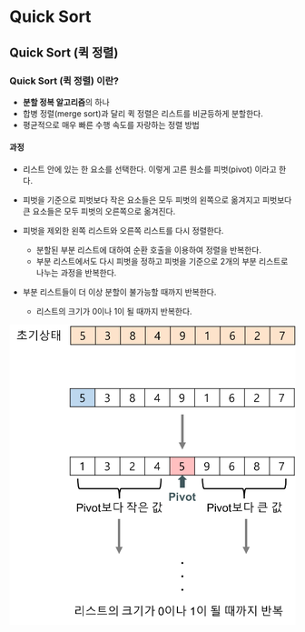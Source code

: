 # Quick Sort

## Quick Sort (퀵 정렬)

### Quick Sort (퀵 정렬) 이란?

- **분할 정복 알고리즘**의 하나
- 합병 정렬(merge sort)과 달리 퀵 정렬은 리스트를 비균등하게 분할한다.
- 평균적으로 매우 빠른 수행 속도를 자랑하는 정렬 방법

#### 과정

- 리스트 안에 있는 한 요소를 선택한다. 이렇게 고른 원소를 피벗(pivot) 이라고 한다.
- 피벗을 기준으로 피벗보다 작은 요소들은 모두 피벗의 왼쪽으로 옮겨지고 피벗보다 큰 요소들은 모두 피벗의 오른쪽으로 옮겨진다.
- 피벗을 제외한 왼쪽 리스트와 오른쪽 리스트를 다시 정렬한다.

  - 분할된 부분 리스트에 대하여 순환 호출을 이용하여 정렬을 반복한다.
  - 부분 리스트에서도 다시 피벗을 정하고 피벗을 기준으로 2개의 부분 리스트로 나누는 과정을 반복한다.

- 부분 리스트들이 더 이상 분할이 불가능할 때까지 반복한다.
  - 리스트의 크기가 0이나 1이 될 때까지 반복한다.

![quick-sort-concepts](../../images/quick-sort-concepts.png "quick-sort-concepts")
